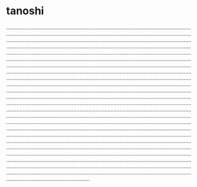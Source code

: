 # tanoshi

........................................................................................................................................................................................................................................................................................................................................................................................................................................................................................................................................................................................................................................................................................................................................................................................................................................................................................................................................................................................................................................................................................................................................................................................................................................................................................................................................................................................................................................................................................................................................................................................................................................................................................................................................................................................................................................................................................................................................................................................................................................................................................................................................................................................................................................................................................................................................................................................................................................................................................................................................................................................................................................................................................................................................................................................................................................................................................................................................................................................................................................................................................................................................................